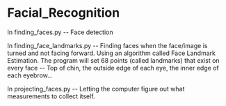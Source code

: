 # Facial_Recognition

In finding_faces.py --
  Face detection
  
In finding_face_landmarks.py -- 
  Finding faces when the face/image is turned and not facing forward.
  Using an algorithm called Face Landmark Estimation. The program will set 68 points (called landmarks)
  that exist on every face -- Top of chin, the outside edge of each eye, the inner edge of each eyebrow...
 
In projecting_faces.py --
   Letting the computer figure out what measurements to collect itself.
   
